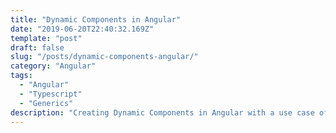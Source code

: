 ```yaml
---
title: "Dynamic Components in Angular"
date: "2019-06-20T22:40:32.169Z"
template: "post"
draft: false
slug: "/posts/dynamic-components-angular/"
category: "Angular"
tags:
  - "Angular"
  - "Typescript"
  - "Generics"
description: "Creating Dynamic Components in Angular with a use case of navigation"
---
```


